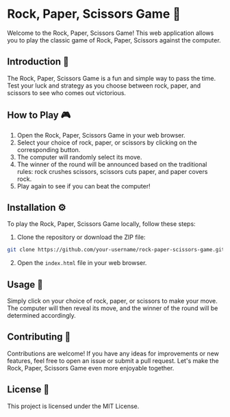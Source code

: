 # Rock, Paper, Scissors Game 🥊

Welcome to the Rock, Paper, Scissors Game! This web application allows you to play the classic game of Rock, Paper, Scissors against the computer.

## Introduction 🚀

The Rock, Paper, Scissors Game is a fun and simple way to pass the time. Test your luck and strategy as you choose between rock, paper, and scissors to see who comes out victorious.

## How to Play 🎮

1. Open the Rock, Paper, Scissors Game in your web browser.
2. Select your choice of rock, paper, or scissors by clicking on the corresponding button.
3. The computer will randomly select its move.
4. The winner of the round will be announced based on the traditional rules: rock crushes scissors, scissors cuts paper, and paper covers rock.
5. Play again to see if you can beat the computer!

## Installation ⚙️

To play the Rock, Paper, Scissors Game locally, follow these steps:

1. Clone the repository or download the ZIP file:
```bash
git clone https://github.com/your-username/rock-paper-scissors-game.git
```

2. Open the `index.html` file in your web browser.

## Usage 🎲

Simply click on your choice of rock, paper, or scissors to make your move. The computer will then reveal its move, and the winner of the round will be determined accordingly.

## Contributing 🤝

Contributions are welcome! If you have any ideas for improvements or new features, feel free to open an issue or submit a pull request. Let's make the Rock, Paper, Scissors Game even more enjoyable together.

## License 📄

This project is licensed under the MIT License.
